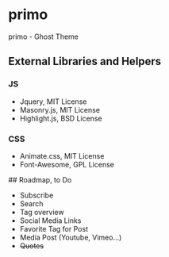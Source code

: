 # primo
primo - Ghost Theme

## External Libraries and Helpers
### JS
* Jquery, MIT License
* Masonry.js, MIT License
* Highlight.js, BSD License

### CSS
* Animate.css, MIT License
* Font-Awesome, GPL License


## Roadmap, to Do
* Subscribe 
* Search
* Tag overview
* Social Media Links
* Favorite Tag for Post
* Media Post (Youtube, Vimeo...)
* ~~Quotes~~